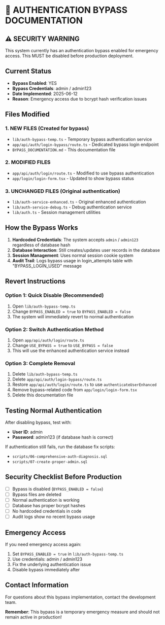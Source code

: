 # 🚨 AUTHENTICATION BYPASS DOCUMENTATION

## ⚠️ SECURITY WARNING
This system currently has an authentication bypass enabled for emergency access. This MUST be disabled before production deployment.

## Current Status
- **Bypass Enabled**: YES
- **Bypass Credentials**: admin / admin123
- **Date Implemented**: 2025-06-12
- **Reason**: Emergency access due to bcrypt hash verification issues

## Files Modified

### 1. NEW FILES (Created for bypass)
- `lib/auth-bypass-temp.ts` - Temporary bypass authentication service
- `app/api/auth/login-bypass/route.ts` - Dedicated bypass login endpoint
- `BYPASS_DOCUMENTATION.md` - This documentation file

### 2. MODIFIED FILES
- `app/api/auth/login/route.ts` - Modified to use bypass authentication
- `app/login/login-form.tsx` - Updated to show bypass status

### 3. UNCHANGED FILES (Original authentication)
- `lib/auth-service-enhanced.ts` - Original enhanced authentication
- `lib/auth-service-debug.ts` - Debug authentication service
- `lib/auth.ts` - Session management utilities

## How the Bypass Works

1. **Hardcoded Credentials**: The system accepts `admin` / `admin123` regardless of database hash
2. **Database Interaction**: Still creates/updates user records in the database
3. **Session Management**: Uses normal session cookie system
4. **Audit Trail**: Logs bypass usage in login_attempts table with "BYPASS_LOGIN_USED" message

## Revert Instructions

### Option 1: Quick Disable (Recommended)
1. Open `lib/auth-bypass-temp.ts`
2. Change `BYPASS_ENABLED = true` to `BYPASS_ENABLED = false`
3. The system will immediately revert to normal authentication

### Option 2: Switch Authentication Method
1. Open `app/api/auth/login/route.ts`
2. Change `USE_BYPASS = true` to `USE_BYPASS = false`
3. This will use the enhanced authentication service instead

### Option 3: Complete Removal
1. Delete `lib/auth-bypass-temp.ts`
2. Delete `app/api/auth/login-bypass/route.ts`
3. Restore `app/api/auth/login/route.ts` to use `authenticateUserEnhanced`
4. Remove bypass-related code from `app/login/login-form.tsx`
5. Delete this documentation file

## Testing Normal Authentication

After disabling bypass, test with:
- **User ID**: admin
- **Password**: admin123 (if database hash is correct)

If authentication still fails, run the database fix scripts:
- `scripts/06-comprehensive-auth-diagnosis.sql`
- `scripts/07-create-proper-admin.sql`

## Security Checklist Before Production

- [ ] Bypass is disabled (`BYPASS_ENABLED = false`)
- [ ] Bypass files are deleted
- [ ] Normal authentication is working
- [ ] Database has proper bcrypt hashes
- [ ] No hardcoded credentials in code
- [ ] Audit logs show no recent bypass usage

## Emergency Access

If you need emergency access again:
1. Set `BYPASS_ENABLED = true` in `lib/auth-bypass-temp.ts`
2. Use credentials: admin / admin123
3. Fix the underlying authentication issue
4. Disable bypass immediately after

## Contact Information

For questions about this bypass implementation, contact the development team.

**Remember**: This bypass is a temporary emergency measure and should not remain active in production!
